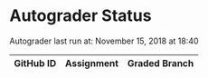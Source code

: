 # Autograder Status
Autograder last run at: November 15, 2018 at 18:40

| GitHub ID | Assignment | Graded Branch |
|-----------|------------|---------------|

